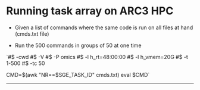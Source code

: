 # Running task array on ARC3 HPC


* Given a list of commands where the same code is run on all files at hand (cmds.txt file)

* Run the 500 commands in groups of 50 at one time

`#$ -cwd
#$ -V
#$ -P omics
#$ -l h_rt=48:00:00
#$ -l h_vmem=20G
#$ -t 1-500
#$ -tc 50


CMD=$(awk "NR==$SGE_TASK_ID" cmds.txt)
eval $CMD`

---